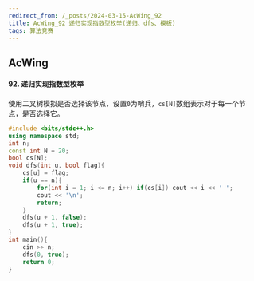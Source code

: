 ```yaml
---
redirect_from: /_posts/2024-03-15-AcWing_92
title: AcWing_92 递归实现指数型枚举(递归、dfs、模板)
tags: 算法竞赛
---
```


## AcWing

####  92. 递归实现指数型枚举

使用二叉树模拟是否选择该节点，设置`0`为哨兵，`cs[N]`数组表示对于每一个节点，是否选择它。

```cpp
#include <bits/stdc++.h>
using namespace std;
int n;
const int N = 20;
bool cs[N];
void dfs(int u, bool flag){
    cs[u] = flag;
    if(u == n){
        for(int i = 1; i <= n; i++) if(cs[i]) cout << i << ' ';
        cout << '\n';
        return;
    }
    dfs(u + 1, false);
    dfs(u + 1, true);
}
int main(){
    cin >> n;
    dfs(0, true);
    return 0;
}
```
